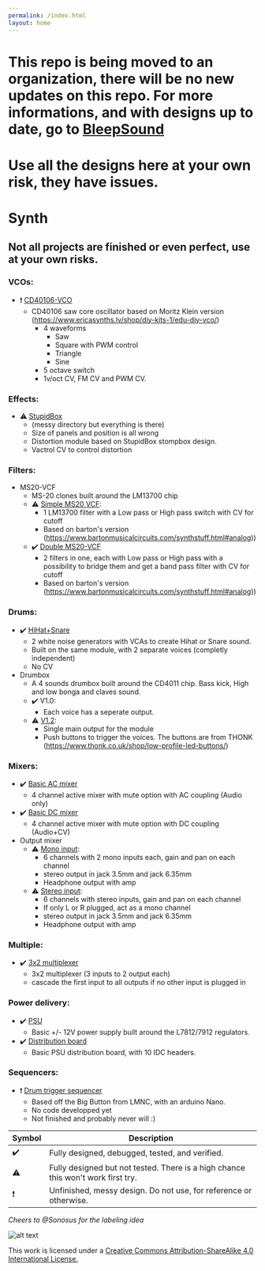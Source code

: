 ```yaml
---
permalink: /index.html
layout: home
---
```


# This repo is being moved to an organization, there will be no new updates on this repo. For more informations, and with designs up to date, go to [BleepSound](https://github.com/orgs/BleepSound/repositories)

# Use all the designs here at your own risk, they have issues.


# Synth

## Not all projects are finished or even perfect, use at your own risks.

### VCOs:

- :exclamation: [CD40106-VCO](vco/cd40106)
    - CD40106 saw core oscillator based on Moritz Klein version (https://www.ericasynths.lv/shop/diy-kits-1/edu-diy-vco/)
        - 4 waveforms
            - Saw
            - Square with PWM control
            - Triangle
            - Sine
        - 5 octave switch
        - 1v/oct CV, FM CV and PWM CV.

### Effects:

- :warning: [StupidBox](stupidbox)
    - (messy directory but everything is there)
    - Size of panels and position is all wrong
    - Distortion module based on StupidBox stompbox design.
    - Vactrol CV to control distortion

### Filters:

- MS20-VCF
    - MS-20 clones built around the LM13700 chip
    - :warning: [Simple MS20 VCF](ms20_vcf/simple):
        - 1 LM13700 filter with a Low pass or High pass switch with CV for cutoff
        - Based on barton's version (https://www.bartonmusicalcircuits.com/synthstuff.html#analog))
    - :heavy_check_mark: [Double MS20-VCF](ms20_vcf/double)
        - 2 filters in one, each with Low pass or High pass with a possibility to bridge them and get a band pass filter with CV for cutoff
        - Based on barton's version (https://www.bartonmusicalcircuits.com/synthstuff.html#analog))

### Drums:

- :heavy_check_mark: [HiHat+Snare](hihat_snare/v1.1)
    - 2 white noise generators with VCAs to create Hihat or Snare sound.
    - Built on the same module, with 2 separate voices (completly independent)
    - No CV
- Drumbox
    - A 4 sounds drumbox built around the CD4011 chip. Bass kick, High and low bonga and claves sound.
    - :heavy_check_mark: V1.0:
        - Each voice has a seperate output.
    - :warning: [V1.2](drumbox):
        - Single main output for the module
        - Push buttons to trigger the voices. The buttons are from THONK (https://www.thonk.co.uk/shop/low-profile-led-buttons/)

### Mixers:

- :heavy_check_mark: [Basic AC mixer](mixers/basic-ac-mixer)
    - 4 channel active mixer with mute option with AC coupling (Audio only)
- :heavy_check_mark: [Basic DC mixer](mixers/basic-dc-mixer)
    - 4 channel active mixer with mute option with DC coupling (Audio+CV)
- Output mixer
    - :warning: [Mono input](mixers/output-mixer/mono_input):
        - 6 channels with 2 mono inputs each, gain and pan on each channel
        - stereo output in jack 3.5mm and jack 6.35mm
        - Headphone output with amp
    - :warning: [Stereo input](mixers/output-mixer/stereo_input):
        - 6 channels with stereo inputs, gain and pan on each channel
        - If only L or R plugged, act as a mono channel
        - stereo output in jack 3.5mm and jack 6.35mm
        - Headphone output with amp

### Multiple:

- :heavy_check_mark: [3x2 multiplexer](multiplexer/3x2)
    - 3x2 multiplexer (3 inputs to 2 output each)
    - cascade the first input to all outputs if no other input is plugged in

### Power delivery:

- :heavy_check_mark:  [PSU](power_supply/psu)
    - Basic +/- 12V power supply built around the L7812/7912 regulators.
-  :heavy_check_mark:  [Distribution board](power_supply/distributionboard)
    - Basic PSU distribution board, with 10 IDC headers.

### Sequencers:

- :exclamation: [Drum trigger sequencer](trigger_sequencer)
    - Based off the Big Button from LMNC, with an arduino Nano.
    - No code developped yet
    - Not finished and probably never will :)

| Symbol | Description |
| ----------- | ----------- |
| :heavy_check_mark: | Fully designed, debugged, tested, and verified. |
| :warning: | Fully designed but not tested. There is a high chance this won't work first try. |
| :exclamation: | Unfinished, messy design. Do not use, for reference or otherwise. |

*Cheers to @Sonosus for the labeling idea*

![alt text](https://i.creativecommons.org/l/by-sa/4.0/88x31.png)

This work is licensed under a [Creative Commons Attribution-ShareAlike 4.0 International License.](http://creativecommons.org/licenses/by-sa/4.0/)
